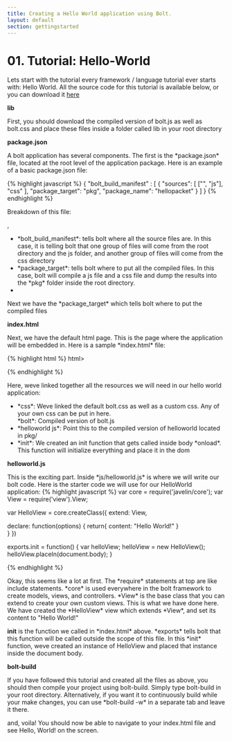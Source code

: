```yaml
---
title: Creating a Hello World application using Bolt.
layout: default
section: gettingstarted
---
```


<h1>01. Tutorial: Hello-World</h1>
<p>
  Lets start with the tutorial every framework / language tutorial ever starts with: Hello World. All the source code for this tutorial is available below, or you can download it <a href="examples/helloworld.zip" target="_blank">here</a>
</p>

<b>lib</b>
<p>First, you should download the compiled version of bolt.js as well as bolt.css and place these files inside a folder called lib in your root directory</p>

<b>package.json</b>
<p>
  A bolt application has several components. The first is the *package.json* file, located at the root level of the application package. Here is an example of a basic package.json file:</p>
{% highlight javascript %}
  {
  "bolt_build_manifest" : [ 
    {   
      "sources": [
        ["", "js"],
        "css"
      ],  
      "package_target": "pkg",
      "package_name": "hellopacket"
    }   
  ]
  }
{% endhighlight %}
<p> Breakdown of this file:</p>, 
<ul>
  <li>*bolt_build_manifest*: tells bolt where all the source files are. In this case, it is telling bolt that one group of files will come from the root directory and the js folder, and another group of files will come from the css directory</li>
  <li>*package_target*: tells bolt where to put all the compiled files. In this case, bolt will compile a js file and a css file and dump the results into the *pkg* folder inside the root directory.<li>
</ul
<br>Next we have the *package_target* which tells bolt where to put the compiled files
</p>

<b>index.html</b>
<p>Next, we have the default html page. This is the page where the application will be embedded in. Here is a sample *index.html* file:</p>

{% highlight html %}
html>
<head>
  <title>Hello World Application</title>

  <meta name="apple-mobile-web-app-capable" content="yes">
  <meta http-equiv="content-type" content="text/html; charset=utf-8">
  <meta name = "viewport" content="initial-scale=1,maximum-scale=1,user-scalable=no,width=device-width,target-densityDpi=device-dpi" />  

  <!-- CSS -->  
  <link rel="stylesheet" href="lib/bolt.css" type="text/css" media="screen" charset="utf-8">
  <link rel="stylesheet" href="pkg/helloworld.css" type="text/css" media="screen" charset="utf-8">

  <!-- BOLT -->
  <script src="lib/bolt.js"></script>

  <!-- HelloWorld JS -->
  <script type="text/javascript" charset="utf-8" src="pkg/helloworld.js"></script>
  <script type="text/javascript" charset="utf-8">
    function init() {
      window.helloworld = require('helloworld');
      helloworld.init();
    }
  </script>
</head>
<body onload="init()">
</body>
</html>
{% endhighlight %}
<p>Here, weve linked together all the resources we will need in our hello world application:
<ul>
  <li>*css*: Weve linked the default bolt.css as well as a custom css. Any of your own css can be put in here.</li
  <li>*bolt*: Compiled version of bolt.js</li>
  <li>*helloworld js*: Point this to the compiled version of helloworld located in pkg/</li>
  <li>*init*: We created an init function that gets called inside body *onload*. This function will initialize everything and place it in the dom</li>
</ul>

<b>helloworld.js</b>
<p>This is the exciting part. Inside *js/helloworld.js* is where we will write our bolt code. Here is the starter code we will use for our HelloWorld application:
{% highlight javascript %}
var core  = require('javelin/core');
var View  = require('view').View;

var HelloView = core.createClass({
  extend: View,

  declare: function(options) {
    return{
      content: "Hello World!"
    }   
  }
})

exports.init = function() {
  var helloView;
  helloView = new HelloView();
  helloView.placeIn(document.body);
}

{% endhighlight %}
<p> Okay, this seems like a lot at first. The *require* statements at top are like include statements. *core* is used everywhere in the bolt framework to create models, views, and controllers. *View* is the base class that you can extend to create your own custom views. This is what we have done here. We have created the *HelloView* view which extends *View*, and set its content to "Hello World!" </p>
<p>
<b>init</b> is the function we called in *index.html* above. *exports* tells bolt that this function will be called outside the scope of this file. In this *init* function, weve created an instance of HelloView and placed that instance inside the document body.
</p>

<b>bolt-build</b>
<p>If you have followed this tutorial and created all the files as above, you should then compile your project using bolt-build. Simply type bolt-build in your root directory. Alternatively, if you want it to continuously build while your make changes, you can use *bolt-build -w* in a separate tab and leave it there.</p>

<p>and, voila! You should now be able to navigate to your index.html file and see Hello, World! on the screen.</p>
